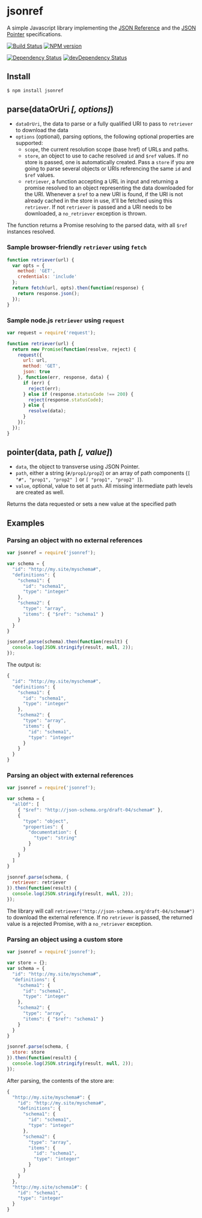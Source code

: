 # jsonref

A simple Javascript library implementing the [JSON Reference](http://tools.ietf.org/html/draft-pbryan-zyp-ref-03) and the [JSON Pointer](http://tools.ietf.org/html/rfc6901) specifications.

[![Build Status](https://travis-ci.org/vivocha/jsonref.svg?branch=master)](https://travis-ci.org/vivocha/jsonref)
[![NPM version](https://badge.fury.io/js/jsonref.png)](http://badge.fury.io/js/jsonref)

[![Dependency Status](https://david-dm.org/vivocha/jsonref/status.svg)](https://david-dm.org/vivocha/jsonref)
[![devDependency Status](https://david-dm.org/vivocha/jsonref/dev-status.svg)](https://david-dm.org/vivocha/jsonref#info=devDependencies)

## Install

```bash
$ npm install jsonref
```

## parse(dataOrUri _[, options]_)

* `dataOrUri`, the data to parse or a fully qualified URI to pass to `retriever` to download the data
* `options` (optional), parsing options, the following optional properties are supported:
  * `scope`, the current resolution scope (base href) of URLs and paths.
  * `store`, an object to use to cache resolved `id`  and `$ref` values. If no store is passed,
one is automatically created. Pass a `store` if you are going to parse several objects or URIs referencing
the same `id` and `$ref` values.
  * `retriever`, a function accepting a URL in input and returning a promise resolved to an object
representing the data downloaded for the URI. Whenever a `$ref` to a new URI is found, if the URI is not
already cached in the store in use, it'll be fetched using this `retriever`. If not `retriever` is passed
and a URI needs to be downloaded, a `no_retriever` exception is thrown.

The function returns a Promise resolving to the parsed data, with all `$ref` instances resolved.

### Sample browser-friendly `retriever` using `fetch`

```javascript
function retriever(url) {
  var opts = {
    method: 'GET',
    credentials: 'include'
  };
  return fetch(url, opts).then(function(response) {
    return response.json();
  });
}
```

### Sample node.js `retriever` using `request`

```javascript
var request = require('request');

function retriever(url) {
  return new Promise(function(resolve, reject) {
    request({
      url: url,
      method: 'GET',
      json: true
    }, function(err, response, data) {
      if (err) {
        reject(err);
      } else if (response.statusCode !== 200) {
        reject(response.statusCode);
      } else {
        resolve(data);
      }
    });
  });
}
```

## pointer(data, path _[, value]_)

* `data`, the object to transverse using JSON Pointer.
* `path`, either a string (`#/prop1/prop2`) or an array of path components (`[ "#", "prop1", "prop2" ]`
or `[ "prop1", "prop2" ]`).
* `value`, optional, value to set at `path`. All missing intermediate path levels are created as well.

Returns the data requested or sets a new value at the specified path

## Examples

### Parsing an object with no external references

````javascript
var jsonref = require('jsonref');

var schema = {
  "id": "http://my.site/myschema#",
  "definitions": {
    "schema1": {
      "id": "schema1",
      "type": "integer"
    },
    "schema2": {
      "type": "array",
      "items": { "$ref": "schema1" }
    }
  }
}

jsonref.parse(schema).then(function(result) {
  console.log(JSON.stringify(result, null, 2));
});
````

The output is:

```javascript
{
  "id": "http://my.site/myschema#",
  "definitions": {
    "schema1": {
      "id": "schema1",
      "type": "integer"
    },
    "schema2": {
      "type": "array",
      "items": {
        "id": "schema1",
        "type": "integer"
      }
    }
  }
}
```

### Parsing an object with external references

```javascript
var jsonref = require('jsonref');

var schema = {
  "allOf": [
    { "$ref": "http://json-schema.org/draft-04/schema#" },
    {
      "type": "object",
      "properties": {
        "documentation": {
          "type": "string"
        }
      }
    }
  ]
}

jsonref.parse(schema, {
  retriever: retriever
}).then(function(result) {
  console.log(JSON.stringify(result, null, 2));
});
```

The library will call `retriever("http://json-schema.org/draft-04/schema#")` to download the external
reference. If no `retriever` is passed, the returned value is a rejected Promise, with a `no_retriever`
exception.

### Parsing an object using a custom store

```javascript
var jsonref = require('jsonref');

var store = {};
var schema = {
  "id": "http://my.site/myschema#",
  "definitions": {
    "schema1": {
      "id": "schema1",
      "type": "integer"
    },
    "schema2": {
      "type": "array",
      "items": { "$ref": "schema1" }
    }
  }
}

jsonref.parse(schema, {
  store: store
}).then(function(result) {
  console.log(JSON.stringify(result, null, 2));
});
```

After parsing, the contents of the store are:

```javascript
{
  "http://my.site/myschema#": {
    "id": "http://my.site/myschema#",
    "definitions": {
      "schema1": {
        "id": "schema1",
        "type": "integer"
      },
      "schema2": {
        "type": "array",
        "items": {
          "id": "schema1",
          "type": "integer"
        }
      }
    }
  },
  "http://my.site/schema1#": {
    "id": "schema1",
    "type": "integer"
  }
}
```
